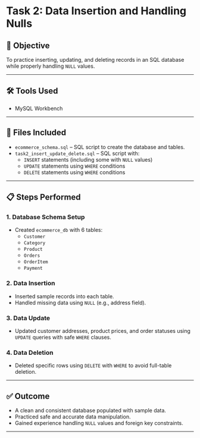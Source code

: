 # Task 2: Data Insertion and Handling Nulls

## 📌 Objective
To practice inserting, updating, and deleting records in an SQL database while properly handling `NULL` values.

---

## 🛠 Tools Used
- MySQL Workbench

---

## 📂 Files Included
- `ecommerce_schema.sql` – SQL script to create the database and tables.
- `task2_insert_update_delete.sql` – SQL script with:
  - `INSERT` statements (including some with `NULL` values)
  - `UPDATE` statements using `WHERE` conditions
  - `DELETE` statements using `WHERE` conditions

---

## 📋 Steps Performed

### 1. Database Schema Setup
- Created `ecommerce_db` with 6 tables:
  - `Customer`
  - `Category`
  - `Product`
  - `Orders`
  - `OrderItem`
  - `Payment`

### 2. Data Insertion
- Inserted sample records into each table.
- Handled missing data using `NULL` (e.g., address field).

### 3. Data Update
- Updated customer addresses, product prices, and order statuses using `UPDATE` queries with safe `WHERE` clauses.

### 4. Data Deletion
- Deleted specific rows using `DELETE` with `WHERE` to avoid full-table deletion.

---

## ✅ Outcome
- A clean and consistent database populated with sample data.
- Practiced safe and accurate data manipulation.
- Gained experience handling `NULL` values and foreign key constraints.

---


